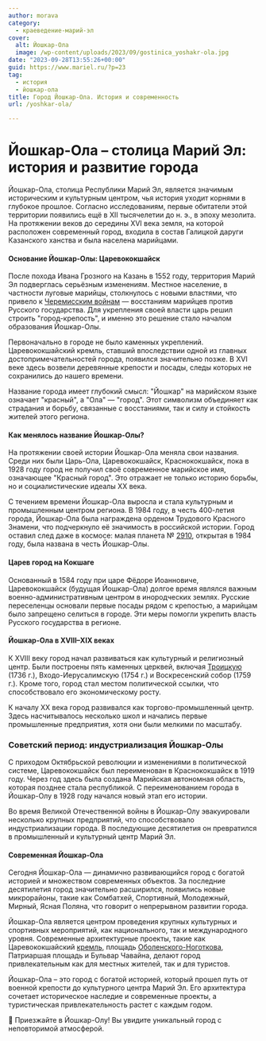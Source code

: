 ```yaml
---
author: morava
category:
  - краеведение-марий-эл
cover:
  alt: Йошкар-Ола
  image: /wp-content/uploads/2023/09/gostinica_yoshakr-ola.jpg
date: "2023-09-28T13:55:26+00:00"
guid: https://www.mariel.ru/?p=23
tag:
  - история
  - йошкар-ола
title: Город Йошкар-Ола. История и современность
url: /yoshkar-ola/

---
```

# Йошкар-Ола – столица Марий Эл: история и развитие города

Йошкар-Ола, столица Республики Марий Эл, является значимым историческим и культурным центром, чья история уходит корнями в глубокое прошлое. Согласно исследованиям, первые обитатели этой территории появились ещё в XII тысячелетии до н. э., в эпоху мезолита. На протяжении веков до середины XVI века земля, на которой расположен современный город, входила в состав Галицкой даруги Казанского ханства и была населена марийцами.

#### Основание Йошкар-Олы: Царевококшайск

После похода Ивана Грозного на Казань в 1552 году, территория Марий Эл подверглась серьёзным изменениям. Местное население, в частности луговые марийцы, столкнулось с новыми властями, что привело к [Черемисским войнам](/cheremisskie-vojny/) — восстаниям марийцев против Русского государства. Для укрепления своей власти царь решил строить "город-крепость", и именно это решение стало началом образования Йошкар-Олы.

Первоначально в городе не было каменных укреплений. Царевококшайский кремль, ставший впоследствии одной из главных достопримечательностей города, появился значительно позже. В XVI веке здесь возвели деревянные крепости и посады, следы которых не сохранились до нашего времени.

Название города имеет глубокий смысл: "Йошкар" на марийском языке означает "красный", а "Ола" — "город". Этот символизм объединяет как страдания и борьбу, связанные с восстаниями, так и силу и стойкость жителей этого региона.

#### Как менялось название Йошкар-Олы?

На протяжении своей истории Йошкар-Ола меняла свои названия. Среди них были Царь-Ола, Царевококшайск, Краснококшайск, пока в 1928 году город не получил своё современное марийское имя, означающее "Красный город". Это отражает не только историю борьбы, но и социалистические идеалы XX века.

С течением времени Йошкар-Ола выросла и стала культурным и промышленным центром региона. В 1984 году, в честь 400-летия города, Йошкар-Ола была награждена орденом Трудового Красного Знамени, что подчеркнуло её значимость в российской истории. Город оставил след даже в космосе: малая планета № [2910](/2910-yoshkar-ola/), открытая в 1984 году, была названа в честь Йошкар-Олы.

#### Царев город на Кокшаге

Основанный в 1584 году при царе Фёдоре Иоанновиче, Царевококшайск (будущая Йошкар-Ола) долгое время являлся важным военно-административным центром в инородческих землях. Русские переселенцы основали первые посады рядом с крепостью, а марийцам было запрещено селиться в городе. Эти меры помогли укрепить власть Русского государства в регионе.

#### Йошкар-Ола в XVIII–XIX веках

К XVIII веку город начал развиваться как культурный и религиозный центр. Были построены пять каменных церквей, включая [Троицкую](/svyato-troiczkij-hram/) (1736 г.), Входо-Иерусалимскую (1754 г.) и Воскресенский собор (1759 г.). Кроме того, город стал местом политической ссылки, что способствовало его экономическому росту.

К началу XX века город развивался как торгово-промышленный центр. Здесь насчитывалось несколько школ и начались первые промышленные предприятия, хотя они были мелкими по масштабу.

### Советский период: индустриализация Йошкар-Олы

С приходом Октябрьской революции и изменениями в политической системе, Царевококшайск был переименован в Краснококшайск в 1919 году. Через год здесь была создана Марийская автономная область, которая позднее стала республикой. С переименованием города в Йошкар-Олу в 1928 году начался новый этап его истории.

Во время Великой Отечественной войны в Йошкар-Олу эвакуировали несколько крупных предприятий, что способствовало индустриализации города. В последующие десятилетия он превратился в промышленный и культурный центр Марий Эл.

#### Современная Йошкар-Ола

Сегодня Йошкар-Ола — динамично развивающийся город с богатой историей и множеством современных объектов. За последние десятилетия город значительно расширился, появились новые микрорайоны, такие как Сомбатхей, Спортивный, Молодежный, Мирный, Ясная Поляна, что говорит о непрерывном развитии города.

Йошкар-Ола является центром проведения крупных культурных и спортивных мероприятий, как национального, так и международного уровня. Современные архитектурные проекты, такие как Царевококшайский [кремль](/marijskij-kreml/), площадь [Оболенского-Ноготкова](/chasy-s-oslom/), Патриаршая площадь и Бульвар Чавайна, делают город привлекательным как для местных жителей, так и для туристов.

Йошкар-Ола – это город с богатой историей, который прошел путь от военной крепости до культурного центра Марий Эл. Его архитектура сочетает историческое наследие и современные проекты, а туристическая привлекательность растет с каждым годом.

📍 Приезжайте в Йошкар-Олу! Вы увидите уникальный город с неповторимой атмосферой.

